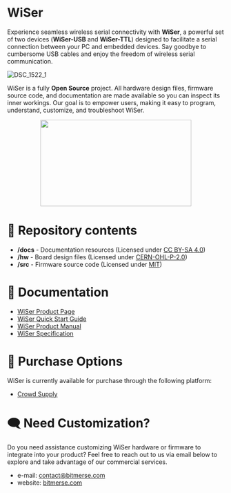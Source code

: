 # WiSer

Experience seamless wireless serial connectivity with **WiSer**, a powerful set of two devices (**WiSer-USB** and **WiSer-TTL**) designed to facilitate a serial connection between your PC and embedded devices. Say goodbye to cumbersome USB cables and enjoy the freedom of wireless serial communication.

![DSC_1522_1](https://github.com/bitmerse/WiSer/assets/6021718/171ff8f4-fd6d-4ad0-8b3e-f40dc9aa29e4)

WiSer is a fully **Open Source** project. All hardware design files, firmware source code, and documentation are made available so you can inspect its inner workings. Our goal is to empower users, making it easy to program, understand, customize, and troubleshoot WiSer.

<p align="center">
  <img width="350" height="200" src="https://github.com/bitmerse/WiSer/assets/87270487/77cb28ce-19c8-498e-b7b4-41f9ab5fa522">
</p>

# :file_folder: Repository contents
  - **/docs** - Documentation resources (Licensed under [CC BY-SA 4.0](docs/LICENSE))
  - **/hw** - Board design files (Licensed under [CERN-OHL-P-2.0](hw/LICENSE))
  - **/src** - Firmware source code (Licensed under [MIT](src/LICENSE))

# :blue_book: Documentation
  - [WiSer Product Page](https://bitmerse.com/products/wiser/)
  - [WiSer Quick Start Guide](https://bitmerse.gitbook.io/wiser-quick-start-guide/)
  - [WiSer Product Manual](https://bitmerse.gitbook.io/wiser-product-manual/)
  - [WiSer Specification](https://bitmerse.gitbook.io/wiser-product-spec-sheet/)

# :shopping_cart: Purchase Options
WiSer is currently available for purchase through the following platform:
 - [Crowd Supply](https://www.crowdsupply.com/bitmerse/wiser)

# :left_speech_bubble: Need Customization?
Do you need assistance customizing WiSer hardware or firmware to integrate into your product? Feel free to reach out to us via email below to explore and take advantage of our commercial services.
- e-mail: [contact@bitmerse.com](mailto:contact@bitmerse.com)
- website: [bitmerse.com](https://www.bitmerse.com)